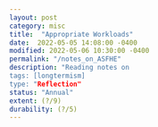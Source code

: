 ```yaml
---
layout: post
category: misc
title:  "Appropriate Workloads"
date:  2022-05-05 14:08:00 -0400
modified: 2022-05-06 10:30:00 -0400
permalink: "/notes_on_ASFHE"
description: "Reading notes on 
tags: [longtermism]
type: "Reflection"
status: "Annual"
extent: (?/9)
durability: (?/5)
---
```

